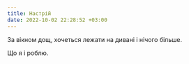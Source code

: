 ```yaml
---
title: Настрій
date: 2022-10-02 22:28:52 +03:00
---
```


За вікном дощ, хочеться лежати на дивані і нічого більше.

Що я і роблю.
